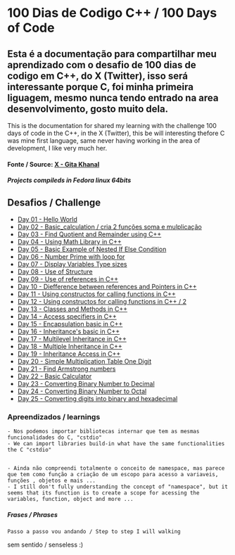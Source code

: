# 100 Dias de Codigo C++ / 100 Days of Code

Esta é a documentação para compartilhar meu aprendizado com o desafio de 100 dias de codigo em C++, do X (Twitter), isso será interessante porque C, foi minha primeira liguagem, mesmo nunca tendo entrado na area desenvolvimento, gosto muito dela.
---
This is the documentation for shared my learning with the challenge 100 days of code in the C++, in the X (Twitter), this be will interesting thefore C was mine first language, same never having  working in the area of development, I like very much her.

#### Fonte / Source: [X - Gita Khanal](https://twitter.com/thetechgirlgita)

##### Projects compileds in Fedora linux 64bits
## Desafios / Challenge

- [Day 01 - Hello World](https://github.com/vinisl-dev/Estudos/tree/main/Backend/C%2B%2B/100DaysOfCode_GitaKhanal)
- [Day 02 - Basic_calculation / cria 2 funções soma e mulplicação](https://github.com/vinisl-dev/Estudos/tree/main/Backend/C%2B%2B/100DaysOfCode_GitaKhanal/02_Basic_calculation)
- [Day 03 - Find Quotient and Remainder using C++](https://github.com/vinisl-dev/Estudos/tree/main/Backend/C%2B%2B/100DaysOfCode_GitaKhanal/03_Find_quotient_and_remainder)
- [Day 04 - Using Math Library in C++](https://github.com/vinisl-dev/Estudos/tree/main/Backend/C%2B%2B/100DaysOfCode_GitaKhanal)
-	[Day 05 - Basic Example of Nested If Else Condition](https://github.com/vinisl-dev/Estudos/tree/main/Backend/C%2B%2B/100DaysOfCode_GitaKhanal)
- [Day 06 - Number Prime with loop for](https://github.com/vinisl-dev/Estudos/tree/main/Backend/C%2B%2B/100DaysOfCode_GitaKhanal)
- [Day 07 - Display Variables Type sizes ](https://github.com/vinisl-dev/Estudos/tree/main/Backend/C%2B%2B/100DaysOfCode_GitaKhanal)
- [Day 08 - Use of Structure](https://github.com/vinisl-dev/Estudos/tree/main/Backend/C%2B%2B/100DaysOfCode_GitaKhanal)
- [Day 09 - Use of references in C++](https://github.com/vinisl-dev/Estudos/tree/main/Backend/C%2B%2B/100DaysOfCode_GitaKhanal)
- [Day 10 - Diefference between references and Pointers in C++](https://github.com/vinisl-dev/Estudos/tree/main/Backend/C%2B%2B/100DaysOfCode_GitaKhanal)
- [Day 11 - Using constructos for calling functions in C++](https://github.com/vinisl-dev/Estudos/tree/main/Backend/C%2B%2B/100DaysOfCode_GitaKhanal)
- [Day 12 - Using constructos for calling functions in C++ / 2](https://github.com/vinisl-dev/Estudos/tree/main/Backend/C%2B%2B/100DaysOfCode_GitaKhanal)
- [Day 13 - Classes and Methods in C++](https://github.com/vinisl-dev/Estudos/tree/main/Backend/C%2B%2B/100DaysOfCode_GitaKhanal)
- [Day 14 - Access specifiers in C++](https://github.com/vinisl-dev/Estudos/tree/main/Backend/C%2B%2B/100DaysOfCode_GitaKhanal)
- [Day 15 - Encapsulation basic in C++](https://github.com/vinisl-dev/Estudos/tree/main/Backend/C%2B%2B/100DaysOfCode_GitaKhanal)
- [Day 16 - Inheritance's basic in C++](https://github.com/vinisl-dev/Estudos/tree/main/Backend/C%2B%2B/100DaysOfCode_GitaKhanal)
- [Day 17 - Multilevel Inheritance  in C++](https://github.com/vinisl-dev/Estudos/tree/main/Backend/C%2B%2B/100DaysOfCode_GitaKhanal)
- [Day 18 - Multiple Inheritance  in C++](https://github.com/vinisl-dev/Estudos/tree/main/Backend/C%2B%2B/100DaysOfCode_GitaKhanal)
- [Day 19 - Inheritance Access  in C++](https://github.com/vinisl-dev/Estudos/tree/main/Backend/C%2B%2B/100DaysOfCode_GitaKhanal)
-	[Day 20 - Simple Multiplication Table One Digit](https://github.com/vinisl-dev/Estudos/tree/main/Backend/C%2B%2B/100DaysOfCode_GitaKhanal)
-	[Day 21 - Find Armstrong numbers ](https://github.com/vinisl-dev/Estudos/tree/main/Backend/C%2B%2B/100DaysOfCode_GitaKhanal)
- [Day 22 - Basic Calculator ](https://github.com/vinisl-dev/Estudos/tree/main/Backend/C%2B%2B/100DaysOfCode_GitaKhanal)
- [Day 23 - Converting Binary Number to Decimal](https://github.com/vinisl-dev/Estudos/tree/main/Backend/C%2B%2B/100DaysOfCode_GitaKhanal)
- [Day 24 - Converting Binary Number to Octal](https://github.com/vinisl-dev/Estudos/tree/main/Backend/C%2B%2B/100DaysOfCode_GitaKhanal)
- [Day 25 - Converting digits into binary and hexadecimal](https://github.com/vinisl-dev/Estudos/tree/main/Backend/C%2B%2B/100DaysOfCode_GitaKhanal)

### Apreendizados / learnings

	- Nos podemos importar bibliotecas internar que tem as mesmas funcionalidades do C, "cstdio" 
	- We can import libraries build-in what have the same functionalities the C "cstdio"


	- Ainda não compreendi totalmente o conceito de namespace, mas parece que tem como função a criação de um escopo para acesso a variaveis, funções , objetos e mais ...
	- I still don't fully understanding the concept of "namespace", but it seems that its function is to create a scope for acessing the variables, function, object and more ... 


##### Frases / Phrases 
	Passo a passo vou andando / Step to step I will walking

sem sentido / senseless :)


